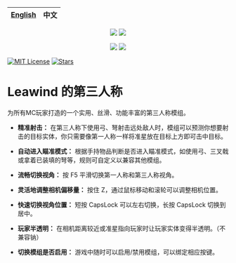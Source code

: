 <div align=center>

| [English](./README.md) | 中文 |
| ---------------------- | ---- |

[![](https://img.shields.io/curseforge/dt/930880?style=flat&logo=curseforge&color=F1643%5E&cacheSeconds=3600&label=下载量)](https://www.curseforge.com/minecraft/mc-mods/leawind-third-person)
[![](https://img.shields.io/modrinth/dt/S3D3QF0M?style=flat&logo=modrinth&color=17B85A&cacheSeconds=3600&label=下载量)](https://modrinth.com/mod/leawind-third-person)

[![](https://img.shields.io/github/last-commit/LEAWIND/Third-Person?logo=github&label=上次提交)](https://github.com/LEAWIND/Third-Person)
[![](https://img.shields.io/github/deployments/LEAWIND/Third-Person/github-pages?style=flat&logo=github&label=文档&cacheSeconds=900)](https://leawind.github.io/Third-Person/en-US/?autolang)

</div>

[![MIT License](https://img.shields.io/badge/license-MIT-blue.svg?label=开源协议)](https://github.com/LEAWIND/Third-Person?tab=MIT-1-ov-file)
[![Stars](https://img.shields.io/github/stars/LEAWIND/Third-Person?style=flat&logo=github&color=daaa3f&label=星标)](https://github.com/LEAWIND/Third-Person)

# Leawind 的第三人称

为所有MC玩家打造的一个实用、丝滑、功能丰富的第三人称模组。

* **精准射击：** 在第三人称下使用弓、弩射击远处敌人时，模组可以预测你想要射击的目标实体，你只需要像第一人称一样将准星放在目标上方即可击中目标。

* **自动进入瞄准模式：** 根据手持物品判断是否进入瞄准模式，如使用弓、三叉戟或拿着已装填的弩等，规则可自定义以兼容其他模组。

* **流畅切换视角：** 按 F5 平滑切换第一人称和第三人称视角。

* **灵活地调整相机偏移量：** 按住 Z，通过鼠标移动和滚轮可以调整相机位置。

* **快速切换视角位置：** 短按 CapsLock 可以左右切换，长按 CapsLock 切换到居中。

* **玩家半透明：** 在相机距离较近或准星指向玩家时让玩家实体变得半透明。（不兼容钠）

* **切换模组是否启用：** 游戏中随时可以启用/禁用模组，可以绑定相应按键。
